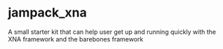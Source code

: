 jampack_xna
===========

A small starter kit that can help user get up and running quickly with the XNA framework and the barebones framework